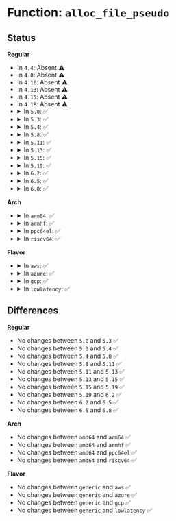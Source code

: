 # Function: <code>alloc_file_pseudo</code>

## Status
<b>Regular</b>
<ul>
<li>
In <code>4.4</code>: Absent ⚠️
</li>
<li>
In <code>4.8</code>: Absent ⚠️
</li>
<li>
In <code>4.10</code>: Absent ⚠️
</li>
<li>
In <code>4.13</code>: Absent ⚠️
</li>
<li>
In <code>4.15</code>: Absent ⚠️
</li>
<li>
In <code>4.18</code>: Absent ⚠️
</li>
<li>
<details>
<summary>In <code>5.0</code>: ✅</summary>

```c
struct file *alloc_file_pseudo(struct inode *inode, struct vfsmount *mnt, const char *name, int flags, const struct file_operations *fops);
```

**Collision:** Unique Global

**Inline:** No

**Transformation:** False

**Instances:**

```
In fs/file_table.c (ffffffff812b0ce0)
Location: fs/file_table.c:214
Inline: False
Direct callers:
  - fs/pipe.c:create_pipe_files
  - fs/aio.c:aio_setup_ring
  - fs/hugetlbfs/inode.c:hugetlb_file_setup
  - net/socket.c:sock_alloc_file
```
**Symbols:**

```
ffffffff812b0ce0-ffffffff812b0dda: alloc_file_pseudo (STB_GLOBAL)
```
</details>
</li>
<li>
<details>
<summary>In <code>5.3</code>: ✅</summary>

```c
struct file *alloc_file_pseudo(struct inode *inode, struct vfsmount *mnt, const char *name, int flags, const struct file_operations *fops);
```

**Collision:** Unique Global

**Inline:** No

**Transformation:** False

**Instances:**

```
In fs/file_table.c (ffffffff812cd660)
Location: fs/file_table.c:215
Inline: False
Direct callers:
  - fs/pipe.c:create_pipe_files
  - fs/aio.c:aio_setup_ring
  - fs/hugetlbfs/inode.c:hugetlb_file_setup
  - drivers/dma-buf/dma-buf.c:dma_buf_export
  - net/socket.c:sock_alloc_file
```
**Symbols:**

```
ffffffff812cd660-ffffffff812cd760: alloc_file_pseudo (STB_GLOBAL)
```
</details>
</li>
<li>
<details>
<summary>In <code>5.4</code>: ✅</summary>

```c
struct file *alloc_file_pseudo(struct inode *inode, struct vfsmount *mnt, const char *name, int flags, const struct file_operations *fops);
```

**Collision:** Unique Global

**Inline:** No

**Transformation:** False

**Instances:**

```
In fs/file_table.c (ffffffff812df080)
Location: fs/file_table.c:215
Inline: False
Direct callers:
  - fs/pipe.c:create_pipe_files
  - fs/aio.c:aio_setup_ring
  - fs/hugetlbfs/inode.c:hugetlb_file_setup
  - drivers/dma-buf/dma-buf.c:dma_buf_export
  - net/socket.c:sock_alloc_file
```
**Symbols:**

```
ffffffff812df080-ffffffff812df180: alloc_file_pseudo (STB_GLOBAL)
```
</details>
</li>
<li>
<details>
<summary>In <code>5.8</code>: ✅</summary>

```c
struct file *alloc_file_pseudo(struct inode *inode, struct vfsmount *mnt, const char *name, int flags, const struct file_operations *fops);
```

**Collision:** Unique Global

**Inline:** No

**Transformation:** False

**Instances:**

```
In fs/file_table.c (ffffffff81315c20)
Location: fs/file_table.c:216
Inline: False
Direct callers:
  - fs/pipe.c:create_pipe_files
  - fs/aio.c:aio_setup_ring
  - fs/hugetlbfs/inode.c:hugetlb_file_setup
  - drivers/dma-buf/dma-buf.c:dma_buf_export
  - net/socket.c:sock_alloc_file
```
**Symbols:**

```
ffffffff81315c20-ffffffff81315d20: alloc_file_pseudo (STB_GLOBAL)
```
</details>
</li>
<li>
<details>
<summary>In <code>5.11</code>: ✅</summary>

```c
struct file *alloc_file_pseudo(struct inode *inode, struct vfsmount *mnt, const char *name, int flags, const struct file_operations *fops);
```

**Collision:** Unique Global

**Inline:** No

**Transformation:** False

**Instances:**

```
In fs/file_table.c (ffffffff81321150)
Location: fs/file_table.c:215
Inline: False
Direct callers:
  - fs/pipe.c:create_pipe_files
  - fs/aio.c:aio_setup_ring
  - fs/hugetlbfs/inode.c:hugetlb_file_setup
  - drivers/dma-buf/dma-buf.c:dma_buf_export
  - net/socket.c:sock_alloc_file
```
**Symbols:**

```
ffffffff81321150-ffffffff81321250: alloc_file_pseudo (STB_GLOBAL)
```
</details>
</li>
<li>
<details>
<summary>In <code>5.13</code>: ✅</summary>

```c
struct file *alloc_file_pseudo(struct inode *inode, struct vfsmount *mnt, const char *name, int flags, const struct file_operations *fops);
```

**Collision:** Unique Global

**Inline:** No

**Transformation:** False

**Instances:**

```
In fs/file_table.c (ffffffff81327540)
Location: fs/file_table.c:214
Inline: False
Direct callers:
  - fs/pipe.c:create_pipe_files
  - fs/anon_inodes.c:__anon_inode_getfile
  - fs/aio.c:aio_setup_ring
  - fs/hugetlbfs/inode.c:hugetlb_file_setup
  - drivers/dma-buf/dma-buf.c:dma_buf_export
  - net/socket.c:sock_alloc_file
```
**Symbols:**

```
ffffffff81327540-ffffffff81327637: alloc_file_pseudo (STB_GLOBAL)
```
</details>
</li>
<li>
<details>
<summary>In <code>5.15</code>: ✅</summary>

```c
struct file *alloc_file_pseudo(struct inode *inode, struct vfsmount *mnt, const char *name, int flags, const struct file_operations *fops);
```

**Collision:** Unique Global

**Inline:** No

**Transformation:** False

**Instances:**

```
In fs/file_table.c (ffffffff81374810)
Location: fs/file_table.c:215
Inline: False
Direct callers:
  - fs/pipe.c:create_pipe_files
  - fs/anon_inodes.c:__anon_inode_getfile
  - fs/aio.c:aio_setup_ring
  - fs/hugetlbfs/inode.c:hugetlb_file_setup
  - drivers/dma-buf/dma-buf.c:dma_buf_export
  - net/socket.c:sock_alloc_file
```
**Symbols:**

```
ffffffff81374810-ffffffff81374907: alloc_file_pseudo (STB_GLOBAL)
```
</details>
</li>
<li>
<details>
<summary>In <code>5.19</code>: ✅</summary>

```c
struct file *alloc_file_pseudo(struct inode *inode, struct vfsmount *mnt, const char *name, int flags, const struct file_operations *fops);
```

**Collision:** Unique Global

**Inline:** No

**Transformation:** False

**Instances:**

```
In fs/file_table.c (ffffffff813f3c20)
Location: fs/file_table.c:251
Inline: False
Direct callers:
  - fs/pipe.c:create_pipe_files
  - fs/anon_inodes.c:__anon_inode_getfile
  - fs/aio.c:aio_setup_ring
  - fs/hugetlbfs/inode.c:hugetlb_file_setup
  - drivers/dma-buf/dma-buf.c:dma_buf_export
  - net/socket.c:sock_alloc_file
```
**Symbols:**

```
ffffffff813f3c20-ffffffff813f3d34: alloc_file_pseudo (STB_GLOBAL)
```
</details>
</li>
<li>
<details>
<summary>In <code>6.2</code>: ✅</summary>

```c
struct file *alloc_file_pseudo(struct inode *inode, struct vfsmount *mnt, const char *name, int flags, const struct file_operations *fops);
```

**Collision:** Unique Global

**Inline:** No

**Transformation:** False

**Instances:**

```
In fs/file_table.c (ffffffff8147cad0)
Location: fs/file_table.c:254
Inline: False
Direct callers:
  - fs/pipe.c:create_pipe_files
  - fs/anon_inodes.c:__anon_inode_getfile
  - fs/aio.c:aio_setup_ring
  - fs/hugetlbfs/inode.c:hugetlb_file_setup
  - drivers/dma-buf/dma-buf.c:dma_buf_export
  - net/socket.c:sock_alloc_file
```
**Symbols:**

```
ffffffff8147cad0-ffffffff8147cbe4: alloc_file_pseudo (STB_GLOBAL)
```
</details>
</li>
<li>
<details>
<summary>In <code>6.5</code>: ✅</summary>

```c
struct file *alloc_file_pseudo(struct inode *inode, struct vfsmount *mnt, const char *name, int flags, const struct file_operations *fops);
```

**Collision:** Unique Global

**Inline:** No

**Transformation:** False

**Instances:**

```
In fs/file_table.c (ffffffff814b1770)
Location: fs/file_table.c:318
Inline: False
Direct callers:
  - fs/pipe.c:create_pipe_files
  - fs/anon_inodes.c:__anon_inode_getfile
  - fs/aio.c:aio_setup_ring
  - fs/hugetlbfs/inode.c:hugetlb_file_setup
  - drivers/dma-buf/dma-buf.c:dma_buf_export
  - net/socket.c:sock_alloc_file
```
**Symbols:**

```
ffffffff814b1770-ffffffff814b1884: alloc_file_pseudo (STB_GLOBAL)
```
</details>
</li>
<li>
<details>
<summary>In <code>6.8</code>: ✅</summary>

```c
struct file *alloc_file_pseudo(struct inode *inode, struct vfsmount *mnt, const char *name, int flags, const struct file_operations *fops);
```

**Collision:** Unique Global

**Inline:** No

**Transformation:** False

**Instances:**

```
In fs/file_table.c (ffffffff814e2f40)
Location: fs/file_table.c:315
Inline: False
Direct callers:
  - fs/pipe.c:create_pipe_files
  - fs/anon_inodes.c:__anon_inode_getfile
  - fs/aio.c:aio_setup_ring
  - fs/hugetlbfs/inode.c:hugetlb_file_setup
  - drivers/dma-buf/dma-buf.c:dma_buf_export
  - net/socket.c:sock_alloc_file
```
**Symbols:**

```
ffffffff814e2f40-ffffffff814e3031: alloc_file_pseudo (STB_GLOBAL)
```
</details>
</li>
</ul>
<b>Arch</b>
<ul>
<li>
<details>
<summary>In <code>arm64</code>: ✅</summary>

```c
struct file *alloc_file_pseudo(struct inode *inode, struct vfsmount *mnt, const char *name, int flags, const struct file_operations *fops);
```

**Collision:** Unique Global

**Inline:** No

**Transformation:** False

**Instances:**

```
In fs/file_table.c (ffff800010385898)
Location: fs/file_table.c:215
Inline: False
Direct callers:
  - fs/pipe.c:create_pipe_files
  - fs/aio.c:aio_setup_ring
  - fs/hugetlbfs/inode.c:hugetlb_file_setup
  - drivers/dma-buf/dma-buf.c:dma_buf_export
  - net/socket.c:sock_alloc_file
```
**Symbols:**

```
ffff800010385898-ffff8000103859a4: alloc_file_pseudo (STB_GLOBAL)
```
</details>
</li>
<li>
<details>
<summary>In <code>armhf</code>: ✅</summary>

```c
struct file *alloc_file_pseudo(struct inode *inode, struct vfsmount *mnt, const char *name, int flags, const struct file_operations *fops);
```

**Collision:** Unique Global

**Inline:** No

**Transformation:** False

**Instances:**

```
In fs/file_table.c (c056e690)
Location: fs/file_table.c:215
Inline: False
Direct callers:
  - fs/pipe.c:create_pipe_files
  - fs/aio.c:aio_setup_ring
  - drivers/dma-buf/dma-buf.c:dma_buf_export
  - net/socket.c:sock_alloc_file
```
**Symbols:**

```
c056e690-c056e7a8: alloc_file_pseudo (STB_GLOBAL)
```
</details>
</li>
<li>
<details>
<summary>In <code>ppc64el</code>: ✅</summary>

```c
struct file *alloc_file_pseudo(struct inode *inode, struct vfsmount *mnt, const char *name, int flags, const struct file_operations *fops);
```

**Collision:** Unique Global

**Inline:** No

**Transformation:** False

**Instances:**

```
In fs/file_table.c (c00000000047b9b0)
Location: fs/file_table.c:215
Inline: False
Direct callers:
  - fs/pipe.c:create_pipe_files
  - fs/aio.c:aio_setup_ring
  - fs/hugetlbfs/inode.c:hugetlb_file_setup
  - drivers/dma-buf/dma-buf.c:dma_buf_export
  - net/socket.c:sock_alloc_file
  - net/socket.c:sock_alloc_file
```
**Symbols:**

```
c00000000047b9b0-c00000000047bb34: alloc_file_pseudo (STB_GLOBAL)
```
</details>
</li>
<li>
<details>
<summary>In <code>riscv64</code>: ✅</summary>

```c
struct file *alloc_file_pseudo(struct inode *inode, struct vfsmount *mnt, const char *name, int flags, const struct file_operations *fops);
```

**Collision:** Unique Global

**Inline:** No

**Transformation:** False

**Instances:**

```
In fs/file_table.c (ffffffe000258532)
Location: fs/file_table.c:215
Inline: False
Direct callers:
  - fs/pipe.c:create_pipe_files
  - fs/aio.c:aio_setup_ring
  - fs/hugetlbfs/inode.c:hugetlb_file_setup
  - drivers/dma-buf/dma-buf.c:dma_buf_export
  - net/socket.c:sock_alloc_file
```
**Symbols:**

```
ffffffe000258532-ffffffe000258608: alloc_file_pseudo (STB_GLOBAL)
```
</details>
</li>
</ul>
<b>Flavor</b>
<ul>
<li>
<details>
<summary>In <code>aws</code>: ✅</summary>

```c
struct file *alloc_file_pseudo(struct inode *inode, struct vfsmount *mnt, const char *name, int flags, const struct file_operations *fops);
```

**Collision:** Unique Global

**Inline:** No

**Transformation:** False

**Instances:**

```
In fs/file_table.c (ffffffff812d7660)
Location: fs/file_table.c:215
Inline: False
Direct callers:
  - fs/pipe.c:create_pipe_files
  - fs/aio.c:aio_setup_ring
  - fs/hugetlbfs/inode.c:hugetlb_file_setup
  - drivers/dma-buf/dma-buf.c:dma_buf_export
  - net/socket.c:sock_alloc_file
```
**Symbols:**

```
ffffffff812d7660-ffffffff812d7760: alloc_file_pseudo (STB_GLOBAL)
```
</details>
</li>
<li>
<details>
<summary>In <code>azure</code>: ✅</summary>

```c
struct file *alloc_file_pseudo(struct inode *inode, struct vfsmount *mnt, const char *name, int flags, const struct file_operations *fops);
```

**Collision:** Unique Global

**Inline:** No

**Transformation:** False

**Instances:**

```
In fs/file_table.c (ffffffff812c82e0)
Location: fs/file_table.c:215
Inline: False
Direct callers:
  - fs/pipe.c:create_pipe_files
  - fs/aio.c:aio_setup_ring
  - fs/hugetlbfs/inode.c:hugetlb_file_setup
  - drivers/dma-buf/dma-buf.c:dma_buf_export
  - net/socket.c:sock_alloc_file
```
**Symbols:**

```
ffffffff812c82e0-ffffffff812c83e0: alloc_file_pseudo (STB_GLOBAL)
```
</details>
</li>
<li>
<details>
<summary>In <code>gcp</code>: ✅</summary>

```c
struct file *alloc_file_pseudo(struct inode *inode, struct vfsmount *mnt, const char *name, int flags, const struct file_operations *fops);
```

**Collision:** Unique Global

**Inline:** No

**Transformation:** False

**Instances:**

```
In fs/file_table.c (ffffffff812d5470)
Location: fs/file_table.c:215
Inline: False
Direct callers:
  - fs/pipe.c:create_pipe_files
  - fs/aio.c:aio_setup_ring
  - fs/hugetlbfs/inode.c:hugetlb_file_setup
  - drivers/dma-buf/dma-buf.c:dma_buf_export
  - net/socket.c:sock_alloc_file
```
**Symbols:**

```
ffffffff812d5470-ffffffff812d5570: alloc_file_pseudo (STB_GLOBAL)
```
</details>
</li>
<li>
<details>
<summary>In <code>lowlatency</code>: ✅</summary>

```c
struct file *alloc_file_pseudo(struct inode *inode, struct vfsmount *mnt, const char *name, int flags, const struct file_operations *fops);
```

**Collision:** Unique Global

**Inline:** No

**Transformation:** False

**Instances:**

```
In fs/file_table.c (ffffffff812e62c0)
Location: fs/file_table.c:215
Inline: False
Direct callers:
  - fs/pipe.c:create_pipe_files
  - fs/aio.c:aio_setup_ring
  - fs/hugetlbfs/inode.c:hugetlb_file_setup
  - drivers/dma-buf/dma-buf.c:dma_buf_export
  - net/socket.c:sock_alloc_file
```
**Symbols:**

```
ffffffff812e62c0-ffffffff812e63c0: alloc_file_pseudo (STB_GLOBAL)
```
</details>
</li>
</ul>

## Differences
<b>Regular</b>
<ul>
<li>
No changes between <code>5.0</code> and <code>5.3</code> ✅
</li>
<li>
No changes between <code>5.3</code> and <code>5.4</code> ✅
</li>
<li>
No changes between <code>5.4</code> and <code>5.8</code> ✅
</li>
<li>
No changes between <code>5.8</code> and <code>5.11</code> ✅
</li>
<li>
No changes between <code>5.11</code> and <code>5.13</code> ✅
</li>
<li>
No changes between <code>5.13</code> and <code>5.15</code> ✅
</li>
<li>
No changes between <code>5.15</code> and <code>5.19</code> ✅
</li>
<li>
No changes between <code>5.19</code> and <code>6.2</code> ✅
</li>
<li>
No changes between <code>6.2</code> and <code>6.5</code> ✅
</li>
<li>
No changes between <code>6.5</code> and <code>6.8</code> ✅
</li>
</ul>
<b>Arch</b>
<ul>
<li>
No changes between <code>amd64</code> and <code>arm64</code> ✅
</li>
<li>
No changes between <code>amd64</code> and <code>armhf</code> ✅
</li>
<li>
No changes between <code>amd64</code> and <code>ppc64el</code> ✅
</li>
<li>
No changes between <code>amd64</code> and <code>riscv64</code> ✅
</li>
</ul>
<b>Flavor</b>
<ul>
<li>
No changes between <code>generic</code> and <code>aws</code> ✅
</li>
<li>
No changes between <code>generic</code> and <code>azure</code> ✅
</li>
<li>
No changes between <code>generic</code> and <code>gcp</code> ✅
</li>
<li>
No changes between <code>generic</code> and <code>lowlatency</code> ✅
</li>
</ul>
